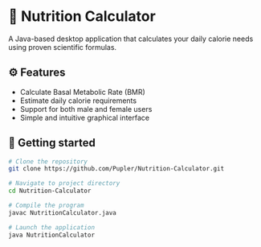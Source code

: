 # 🍎 Nutrition Calculator

A Java-based desktop application that calculates your daily calorie needs using proven scientific formulas.

## ⚙️ Features
- Calculate Basal Metabolic Rate (BMR)
- Estimate daily calorie requirements
- Support for both male and female users
- Simple and intuitive graphical interface

## 🚀 Getting started

```bash
# Clone the repository
git clone https://github.com/Pupler/Nutrition-Calculator.git

# Navigate to project directory
cd Nutrition-Calculator

# Compile the program
javac NutritionCalculator.java

# Launch the application
java NutritionCalculator
```
